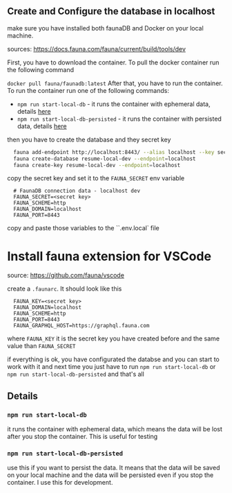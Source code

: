 ## Create and Configure the database in localhost

make sure you have installed both faunaDB and Docker on your local machine.

sources: https://docs.fauna.com/fauna/current/build/tools/dev

First, you have to download the container. To pull the docker container run the following command

`docker pull fauna/faunadb:latest`
After that, you have to run the container. To run the container run one of the following commands:

* `npm run start-local-db` - it runs the container with ephemeral data, details [here](#npm-run-start-local-db)
* `npm run start-local-db-persisted` - it runs the container with persisted data, details [here](#npm-run-start-local-db-persisted)

then you have to create the database and they secret key
```bash
  fauna add-endpoint http://localhost:8443/ --alias localhost --key secret
  fauna create-database resume-local-dev --endpoint=localhost
  fauna create-key resume-local-dev --endpoint=localhost
```
copy the secret key and set it to the `FAUNA_SECRET` env variable
```
  # FaunaDB connection data - localhost dev
  FAUNA_SECRET=<secret key>
  FAUNA_SCHEME=http
  FAUNA_DOMAIN=localhost
  FAUNA_PORT=8443
```

copy and paste those variables to the ``.env.local` file

# Install fauna extension for VSCode
source: https://github.com/fauna/vscode

create a `.faunarc`. It should look like this
```
  FAUNA_KEY=<secret key>
  FAUNA_DOMAIN=localhost
  FAUNA_SCHEME=http
  FAUNA_PORT=8443
  FAUNA_GRAPHQL_HOST=https://graphql.fauna.com
```
where `FAUNA_KEY` it is the secret key you have created before and the same value than `FAUNA_SECRET`

if everything is ok, you have configurated the databse and you can start to work with it and next time you just have to run
`npm run start-local-db` or `npm run start-local-db-persisted` and that's all


## Details

### `npm run start-local-db`
it runs the container with ephemeral data, which means the data will be lost after you stop the container. This is useful for testing

### `npm run start-local-db-persisted`
use this if you want to persist the data. It means that the data will be saved on your local machine
and the data will be persisted even if you stop the container. I use this for development.



